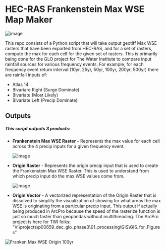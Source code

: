 # HEC-RAS Frankenstein Max WSE Map Maker

![image](https://github.com/user-attachments/assets/8c2341c2-c1e3-46ed-acd7-e2ba5edf68b6)


This repo consists of a Python script that will take output geotiff Max WSE rasters that have been exported from HEC-RAS, and for a set of rasters, compute the max for each cell for the given set of rasters. This is primarily being done for the GLO project for The Water Institute to compare input rainfall sources for various frequency events. For example, for each frequency event return interval (10yr, 25yr, 50yr, 100yr, 200yr, 500yr) there are rainfall inputs of:

- Atlas 14
- Bivariare Right (Surge Dominate)
- Bivariate (Most Likely)
- Bivariate Left (Precip Dominate)

## Outputs

##### This script outputs 3 products:
- **Frankenstein Max WSE Raster** - Represents the max value for each cell across the 4 precip inputs for a given frequency event.

  
    ![image](https://github.com/user-attachments/assets/172d5ed3-0779-49b2-b723-7957ecfe7e4a)

- **Origin Raster** - Represents the origin precip input that is used to create the Frankenstein Max WSE Raster. This is used to understand from which precip input do the max WSE values come from.

  
    ![image](https://github.com/user-attachments/assets/c3e451d2-429b-4597-a45d-9414a610c7ec)

- **Origin Vector** - A vectorized representation of the Origin Raster that is dissolved to simplify the visualization of showing for what areas the max WSE is originating from a particular precip input. This output if actually being produced in ArcPro because the speed of the rasterize function is just so much faster than geopandas without multithreading. The ArcPro project is here for TWI folks: "V:\projects\p00659_dec_glo_phase3\01_processing\GIS\GIS_for_Figures"

![Franken Max WSE Origin 100yr](https://github.com/user-attachments/assets/b401c765-5b43-43df-810c-8d4addff96f7)


